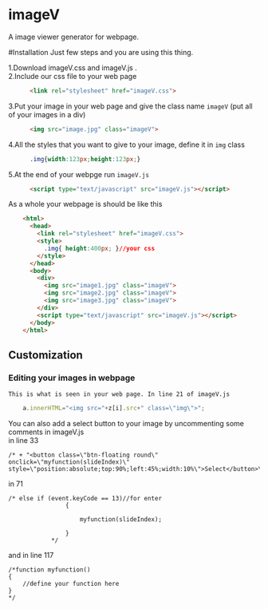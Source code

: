 # imageV
A image viewer generator for webpage.

#Installation
  Just few steps and you are using this thing.
  
1.Download imageV.css and imageV.js .<br>
2.Include our css file to your web page <br>
```html
      <link rel="stylesheet" href="imageV.css">
```
3.Put your image in your web page and give the class name ```imageV``` (put all of your images in a div)
```html
      <img src="image.jpg" class="imageV">
```
4.All the styles that you want to give to your image, define it in ```img``` class
```css
      .img{width:123px;height:123px;}
```
5.At the end of your webpge run ```imageV.js```
```html
      <script type="text/javascript" src="imageV.js"></script>
```

As a whole your webpage is should be like this
```html
    <html>
      <head>
        <link rel="stylesheet" href="imageV.css">
        <style>
          .img{ height:400px; }//your css
        </style>
      </head>
      <body>
        <div>
          <img src="image1.jpg" class="imageV">
          <img src="image2.jpg" class="imageV">
          <img src="image3.jpg" class="imageV">
        </div>  
        <script type="text/javascript" src="imageV.js"></script>
      </body>
    </html>
```
## Customization 
### Editing your images in webpage</h2>
    This is what is seen in your web page. In line 21 of imageV.js
```js
	a.innerHTML="<img src="+z[i].src+" class=\"img\">";
```
	


   You can also add a select button to your image by uncommenting some comments in imageV.js 
   <br>in line 33
```
/* + "<button class=\"btn-floating round\" onclick=\"myfunction(slideIndex)\" style=\"position:absolute;top:90%;left:45%;width:10%\">Select</button>\"*/
```
  in 71
```
/* else if (event.keyCode == 13)//for enter
                {
                    
                    myfunction(slideIndex);
                    
                }
			*/
```

  and in line 117
```
/*function myfunction()
{
	//define your function here
}
*/
```
